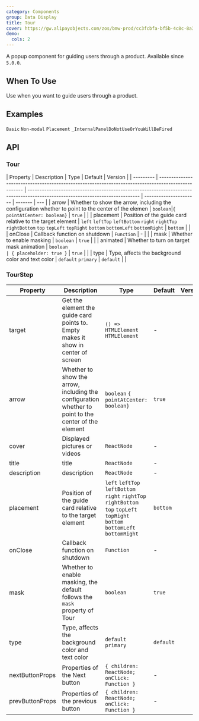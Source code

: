 ```yaml
---
category: Components
group: Data Display
title: Tour
cover: https://gw.alipayobjects.com/zos/bmw-prod/cc3fcbfa-bf5b-4c8c-8a3d-c3f8388c75e8.svg
demo:
  cols: 2
---
```


A popup component for guiding users through a product. Available since `5.0.0`.

## When To Use

Use when you want to guide users through a product.

## Examples

<code src="./demo/basic.tsx">Basic</code>
<code src="./demo/non-modal.tsx">Non-modal</code>
<code src="./demo/placement.tsx">Placement</code>
<code src="./demo/render-panel.tsx" debug>\_InternalPanelDoNotUseOrYouWillBeFired</code>

## API

### Tour

| Property  | Description                                                                                         | Type                                                                                                                          | Default                | Version |
| --------- | --------------------------------------------------------------------------------------------------- | ----------------------------------------------------------------------------------------------------------------------------- | ---------------------- | ------- | --- |
| arrow     | Whether to show the arrow, including the configuration whether to point to the center of the elemen | `boolean`\|`{ pointAtCenter: boolean}`                                                                                        | `true`                 |         |
| placement | Position of the guide card relative to the target element                                           | `left` `leftTop` `leftBottom` `right` `rightTop` `rightBottom` `top` `topLeft` `topRight` `bottom` `bottomLeft` `bottomRight` | `bottom`               |         |
| onClose   | Callback function on shutdown                                                                       | `Function`                                                                                                                    | -                      |         |
| mask      | Whether to enable masking                                                                           | `boolean`                                                                                                                     | `true`                 |         |
| animated  | Whether to turn on target mask animation                                                            | `boolean                                                                                                                      | { placeholder: true }` | `true`  |     |
| type      | Type, affects the background color and text color                                                   | `default` `primary`                                                                                                           | `default`              |         |

### TourStep

| Property        | Description                                                                                          | Type                                                                                                                          | Default   | Version |
| --------------- | ---------------------------------------------------------------------------------------------------- | ----------------------------------------------------------------------------------------------------------------------------- | --------- | ------- |
| target          | Get the element the guide card points to. Empty makes it show in center of screen                    | `() => HTMLElement` `HTMLElement`                                                                                             | -         |         |
| arrow           | Whether to show the arrow, including the configuration whether to point to the center of the element | `boolean` `{ pointAtCenter: boolean}`                                                                                         | `true`    |         |
| cover           | Displayed pictures or videos                                                                         | `ReactNode`                                                                                                                   | -         |         |
| title           | title                                                                                                | `ReactNode`                                                                                                                   | -         |         |
| description     | description                                                                                          | `ReactNode`                                                                                                                   | -         |         |
| placement       | Position of the guide card relative to the target element                                            | `left` `leftTop` `leftBottom` `right` `rightTop` `rightBottom` `top` `topLeft` `topRight` `bottom` `bottomLeft` `bottomRight` | `bottom`  |         |
| onClose         | Callback function on shutdown                                                                        | `Function`                                                                                                                    | -         |         |
| mask            | Whether to enable masking, the default follows the `mask` property of Tour                           | `boolean`                                                                                                                     | `true`    |         |
| type            | Type, affects the background color and text color                                                    | `default` `primary`                                                                                                           | `default` |         |
| nextButtonProps | Properties of the Next button                                                                        | `{ children: ReactNode; onClick: Function }`                                                                                  | -         |         |
| prevButtonProps | Properties of the previous button                                                                    | `{ children: ReactNode; onClick: Function }`                                                                                  | -         |         |
